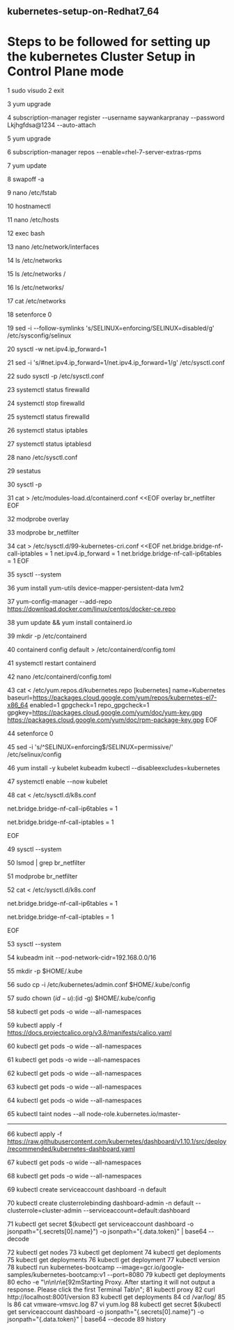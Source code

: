 ## kubernetes-setup-on-Redhat7_64

# Steps to be followed for setting up the kubernetes Cluster Setup in Control Plane mode


1  sudo visudo
2  exit

3  yum upgrade

4  subscription-manager register --username saywankarpranay --password Lkjhgfdsa@1234 --auto-attach

5  yum upgrade

6  subscription-manager repos --enable=rhel-7-server-extras-rpms

7  yum update

8  swapoff -a

9  nano /etc/fstab

10  hostnamectl

11  nano /etc/hosts

12  exec bash

13  nano /etc/network/interfaces

14  ls /etc/networks

15  ls /etc/networks /

16  ls /etc/networks/

17  cat /etc/networks

18  setenforce 0

19  sed -i --follow-symlinks 's/SELINUX=enforcing/SELINUX=disabled/g' /etc/sysconfig/selinux

20  sysctl -w net.ipv4.ip_forward=1

21  sed -i 's/#net.ipv4.ip_forward=1/net.ipv4.ip_forward=1/g' /etc/sysctl.conf

22  sudo sysctl -p /etc/sysctl.conf

23  systemctl status firewalld

24  systemctl stop firewalld

25  systemctl status firewalld

26  systemctl status iptables

27  systemctl status iptablesd

28  nano /etc/sysctl.conf

29  sestatus

30  sysctl -p

31  cat > /etc/modules-load.d/containerd.conf <<EOF
overlay
br_netfilter
EOF


32  modprobe overlay

33  modprobe br_netfilter

34  cat > /etc/sysctl.d/99-kubernetes-cri.conf <<EOF
net.bridge.bridge-nf-call-iptables  = 1
net.ipv4.ip_forward                 = 1
net.bridge.bridge-nf-call-ip6tables = 1
EOF



35  sysctl --system

36  yum install yum-utils device-mapper-persistent-data lvm2

37  yum-config-manager     --add-repo     https://download.docker.com/linux/centos/docker-ce.repo

38  yum update && yum install containerd.io

39  mkdir -p /etc/containerd

40  containerd config default > /etc/containerd/config.toml

41  systemctl restart containerd

42  nano /etc/containerd/config.toml

43  cat <<EOF > /etc/yum.repos.d/kubernetes.repo
[kubernetes]
name=Kubernetes
baseurl=https://packages.cloud.google.com/yum/repos/kubernetes-el7-x86_64
enabled=1
gpgcheck=1
repo_gpgcheck=1
gpgkey=https://packages.cloud.google.com/yum/doc/yum-key.gpg https://packages.cloud.google.com/yum/doc/rpm-package-key.gpg
EOF



44  setenforce 0

45  sed -i 's/^SELINUX=enforcing$/SELINUX=permissive/' /etc/selinux/config

46  yum install -y kubelet kubeadm kubectl --disableexcludes=kubernetes

47  systemctl enable --now kubelet

48  cat <<EOF >  /etc/sysctl.d/k8s.conf

net.bridge.bridge-nf-call-ip6tables = 1

net.bridge.bridge-nf-call-iptables = 1

EOF



49  sysctl --system

50  lsmod | grep br_netfilter

51  modprobe br_netfilter

52  cat <<EOF >  /etc/sysctl.d/k8s.conf

net.bridge.bridge-nf-call-ip6tables = 1

net.bridge.bridge-nf-call-iptables = 1

EOF



53  sysctl --system

54  kubeadm init --pod-network-cidr=192.168.0.0/16

55  mkdir -p $HOME/.kube

56  sudo cp -i /etc/kubernetes/admin.conf $HOME/.kube/config

57  sudo chown $(id -u):$(id -g) $HOME/.kube/config

58  kubectl get pods -o wide --all-namespaces

59  kubectl apply -f https://docs.projectcalico.org/v3.8/manifests/calico.yaml

60  kubectl get pods -o wide --all-namespaces

61  kubectl get pods -o wide --all-namespaces

62  kubectl get pods -o wide --all-namespaces

63  kubectl get pods -o wide --all-namespaces

64  kubectl get pods -o wide --all-namespaces

65  kubectl taint nodes --all node-role.kubernetes.io/master-

______________________________________________________________

66  kubectl apply -f https://raw.githubusercontent.com/kubernetes/dashboard/v1.10.1/src/deploy/recommended/kubernetes-dashboard.yaml

67  kubectl get pods -o wide --all-namespaces

68  kubectl get pods -o wide --all-namespaces

69  kubectl create serviceaccount dashboard -n default

70  kubectl create clusterrolebinding dashboard-admin -n default --clusterrole=cluster-admin --serviceaccount=default:dashboard

71  kubectl get secret $(kubectl get serviceaccount dashboard -o jsonpath="{.secrets[0].name}") -o jsonpath="{.data.token}" | base64 --
decode

72  kubectl get nodes
73  kubectl get deploment
74  kubectl get deploments
75  kubectl get deployments
76  kubectl get deployment
77  kubectl version
78  kubectl run kubernetes-bootcamp --image=gcr.io/google-samples/kubernetes-bootcamp:v1 --port=8080
79  kubectl get deployments
80  echo -e "\n\n\n\e[92mStarting Proxy. After starting it will not output a response. Please click the first Terminal Tab\n";
81  kubectl proxy
82  curl http://localhost:8001/version
83  kubectl get deployments
84   cd /var/log/
85  ls
86  cat vmware-vmsvc.log
87  vi yum.log
88  kubectl get secret $(kubectl get serviceaccount dashboard -o jsonpath="{.secrets[0].name}") -o jsonpath="{.data.token}" | base64 --decode
89  history
